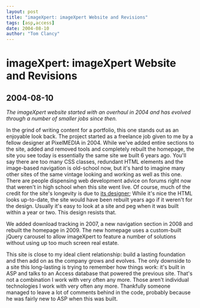 ```yaml
---
layout: post
title: "imageXpert: imageXpert Website and Revisions"
tags: [asp,access]
date: 2004-08-10
author: "Tom Clancy"
---
```


# imageXpert: imageXpert Website and Revisions

## 2004-08-10

_The imageXpert website started with an overhaul in 2004 and has evolved through a number of smaller jobs since then._

<p>In the grind of writing content for a portfolio, this one stands out as an enjoyable look back. The project started as a freelance job given to me by a fellow designer at PixelMEDIA in 2004. While we've added entire sections to the site, added and removed tools and completely rebuilt the homepage, the site you see today is essentially the same site we built 6 years ago. You'll say there are too many CSS classes, redundant HTML elements and the image-based navigation is old-school now, but it's hard to imagine many other sites of the same vintage looking and working as well as this one. There are people dispensing web development advice on forums right now that weren't in high school when this site went live. Of course, much of the credit for the site's longevity is due to <a href="http://blog.agfabrega.com/">its designer</a>; While it's nice the HTML looks up-to-date, the site would have been rebuilt years ago if it weren't for the design. Usually it's easy to look at a site and peg when it was built within a year or two. This design resists that.</p>

<p>We added download tracking in 2007, a new navigation section in 2008 and rebuilt the homepage in 2009. The new homepage uses a custom-built jQuery carousel to allow imageXpert to feature a number of solutions without using up too much screen real estate.</p>

<p>This site is close to my ideal client relationship: build a lasting foundation and then add on as the company grows and evolves. The only downside to a site this long-lasting is trying to remember how things work: it's built in ASP and talks to an Access database that powered the previous site. That's not a combination I work with very often any more. Those aren't individual technologies I work with very often any more. Thankfully someone managed to leave a lot of comments behind in the code, probably because he was fairly new to ASP when this was built.</p>
